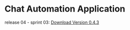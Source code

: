 # Chat Automation Application

release 04 - sprint 03:
<a href="itms-services://?action=download-manifest&amp; 
url=https://github.com/Mahyar1990/TestApplications/tree/master/ChatAutomationTestApp/ChatAutomationApp.plist">Download Version 0.4.3</a>


